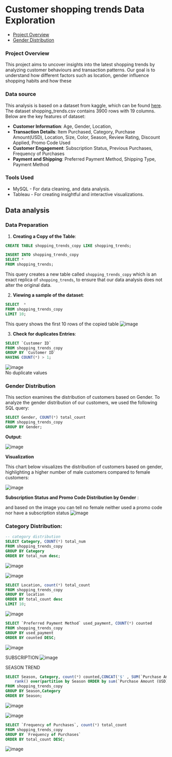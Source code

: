  # Customer shopping trends Data Exploration
  - [Project Overview](#project-overview)
  - [Gender Distribution](#gender-distribution)

 ### Project Overview
  This project aims to uncover insights into the latest shopping trends by analyzing customer behaviours and transaction patterns. Our goal is to understand how different factors such as location, gender influence shopping habits and how these 

 ### Data source 
This analysis is based on a dataset from kaggle, which can be found [here](https://www.kaggle.com/datasets/bhadramohit/customer-shopping-latest-trends-dataset).\
The dataset shopping_trends.csv contains 3900 rows with 19 columns. \
 Below are the key features of dataset: 
   - **Customer Information**: Age, Gender, Location,
   - **Transaction Details**: Item Purchased, Category, Purchase Amount(USD), Location, Size, Color, Season, Review Rating, Discount Applied, Promo Code Used
   - **Customer Engagement**: Subscription Status, Previous Purchases, Frequency of Purchases
   - **Payment and Shipping**: Preferred Payment Method, Shipping Type, Payment Method

### Tools Used
 - MySQL - For data cleaning, and data analysis.
 - Tableau - For creating insightful and interactive visualizations.

## Data analysis
### Data Preparation
1. **Creating a Copy of the Table**: 
```sql
CREATE TABLE shopping_trends_copy LIKE shopping_trends;

INSERT INTO shopping_trends_copy 
SELECT * 
FROM shopping_trends;
```
This query creates a new table called `shopping_trends_copy` which is an exact replica of `shopping_trends`, to ensure that our data analysis does not alter the original data. 

2. **Viewing a sample of the dataset**:
```sql
SELECT  *
FROM shopping_trends_copy
LIMIT 10;
```
This query shows the first 10 rows of the copied table
![image](https://github.com/user-attachments/assets/f577e7b2-f85b-472a-8e12-a54dd685fe3d)

3. **Check for duplicates Entries**:
```sql
SELECT `Customer ID`
FROM shopping_trends_copy
GROUP BY `Customer ID`
HAVING COUNT(*) > 1;
```
![image](https://github.com/user-attachments/assets/04dfd519-1e64-433b-9b6c-3e98888c84d3) \
No duplicate values

### Gender Distribution
This section examines the distribution of customers based on Gender. To analyze the gender distribution of our customers, we used the following SQL query:
```sql
SELECT Gender, COUNT(*) total_count
FROM shopping_trends_copy
GROUP BY Gender;
```
**Output**:

![image](https://github.com/user-attachments/assets/8f55c7a5-47f6-4937-84d3-0024fbaa9a11)

**Visualization**

This chart below visualizes the distribution of customers based on gender, highlighting a higher number of male customers compared to female customers:

![image](https://github.com/user-attachments/assets/0d70b95c-bdb2-415d-bc78-0898ab6d6577)

**Subscription Status and Promo Code Distribution by Gender** :

and based on the image you can tell no female neither used a promo code nor have a subscription status
![image](https://github.com/user-attachments/assets/6835c88c-1b87-4f1a-9b31-371f2b64831b)





### Category Distribution:
```sql
-- category distribution 
SELECT Category, COUNT(*) total_num
FROM shopping_trends_copy
GROUP BY Category
ORDER BY total_num desc;
```
![image](https://github.com/user-attachments/assets/22e7d4a7-957f-4c2e-93c2-13a18b8b6ecc)

![image](https://github.com/user-attachments/assets/aeb35d34-fe22-4075-873b-854af4351714)

```sql
SELECT Location, count(*) total_count
FROM shopping_trends_copy
GROUP BY location
ORDER BY total_count desc
LIMIT 10;
```

![image](https://github.com/user-attachments/assets/504d0023-158b-4b00-8e36-02232d13c4f6)

```sql
SELECT `Preferred Payment Method` used_payment, COUNT(*) counted
FROM shopping_trends_copy
GROUP BY used_payment
ORDER BY counted DESC;
```
![image](https://github.com/user-attachments/assets/0c7bf633-0cb6-4e10-8565-eb8871878690)

SUBSCRIPTION 
![image](https://github.com/user-attachments/assets/6835c88c-1b87-4f1a-9b31-371f2b64831b)

SEASON TREND
```SQL
SELECT Season, Category, count(*) counted,CONCAT('$' , SUM(`Purchase Amount (USD)`) )total_spent, 
	rank() over(partition by Season ORDER by sum(`Purchase Amount (USD)`) DESC) RANKED
FROM shopping_trends_copy
GROUP BY Season,Category
ORDER BY Season;
```

![image](https://github.com/user-attachments/assets/64145cd9-d8a5-4a23-8875-2ffa16807a2d)

![image](https://github.com/user-attachments/assets/61f9dcdb-9989-4828-a432-9249465d9928)

```sql
SELECT `Frequency of Purchases`, count(*) total_count
FROM shopping_trends_copy
GROUP BY `Frequency of Purchases`
ORDER BY total_count DESC;
```

![image](https://github.com/user-attachments/assets/3e74b5ff-2b9b-448b-940a-5897abdb53f5)





 

